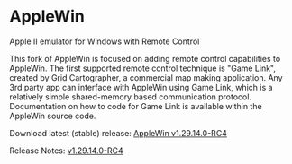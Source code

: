 AppleWin
========

Apple II emulator for Windows with Remote Control

This fork of AppleWin is focused on adding remote control capabilities to AppleWin. The first supported remote control technique is "Game Link", created by Grid Cartographer, a commercial map making application. Any 3rd party app can interface with AppleWin using Game Link, which is a relatively simple shared-memory based communication protocol. Documentation on how to code for Game Link is available within the AppleWin source code.

Download latest (stable) release: [AppleWin v1.29.14.0-RC4](https://github.com/hasseily/AppleWin/files/5505039/1.29.14.0-RC4.zip)

Release Notes: [v1.29.14.0-RC4](https://github.com/hasseily/AppleWin/releases/tag/1.29.14.0-RC4)

